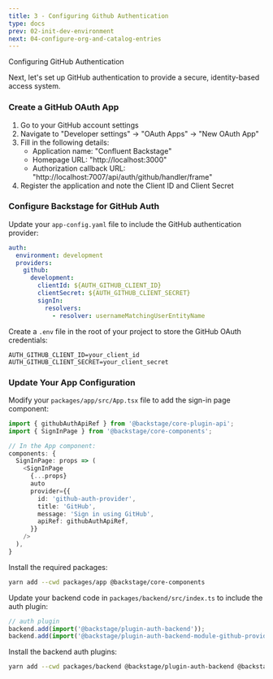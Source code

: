 ```yaml
---
title: 3 - Configuring Github Authentication
type: docs
prev: 02-init-dev-environment
next: 04-configure-org-and-catalog-entries
---
```


Configuring GitHub Authentication

Next, let's set up GitHub authentication to provide a secure, identity-based access system.

### Create a GitHub OAuth App

1. Go to your GitHub account settings
2. Navigate to "Developer settings" → "OAuth Apps" → "New OAuth App"
3. Fill in the following details:
   - Application name: "Confluent Backstage"
   - Homepage URL: "http://localhost:3000"
   - Authorization callback URL: "http://localhost:7007/api/auth/github/handler/frame"
4. Register the application and note the Client ID and Client Secret

### Configure Backstage for GitHub Auth

Update your `app-config.yaml` file to include the GitHub authentication provider:

```yaml
auth:
  environment: development
  providers:
    github:
      development:
        clientId: ${AUTH_GITHUB_CLIENT_ID}
        clientSecret: ${AUTH_GITHUB_CLIENT_SECRET}
        signIn:
          resolvers:
            - resolver: usernameMatchingUserEntityName
```

Create a `.env` file in the root of your project to store the GitHub OAuth credentials:

```
AUTH_GITHUB_CLIENT_ID=your_client_id
AUTH_GITHUB_CLIENT_SECRET=your_client_secret
```

### Update Your App Configuration

Modify your `packages/app/src/App.tsx` file to add the sign-in page component:

```typescript
import { githubAuthApiRef } from '@backstage/core-plugin-api';
import { SignInPage } from '@backstage/core-components';

// In the App component:
components: {
  SignInPage: props => (
    <SignInPage
      {...props}
      auto
      provider={{
        id: 'github-auth-provider',
        title: 'GitHub',
        message: 'Sign in using GitHub',
        apiRef: githubAuthApiRef,
      }}
    />
  ),
}
```

Install the required packages:

```bash
yarn add --cwd packages/app @backstage/core-components
```

Update your backend code in `packages/backend/src/index.ts` to include the auth plugin:

```typescript
// auth plugin
backend.add(import('@backstage/plugin-auth-backend'));
backend.add(import('@backstage/plugin-auth-backend-module-github-provider'));
```

Install the backend auth plugins:

```bash
yarn add --cwd packages/backend @backstage/plugin-auth-backend @backstage/plugin-auth-backend-module-github-provider
```